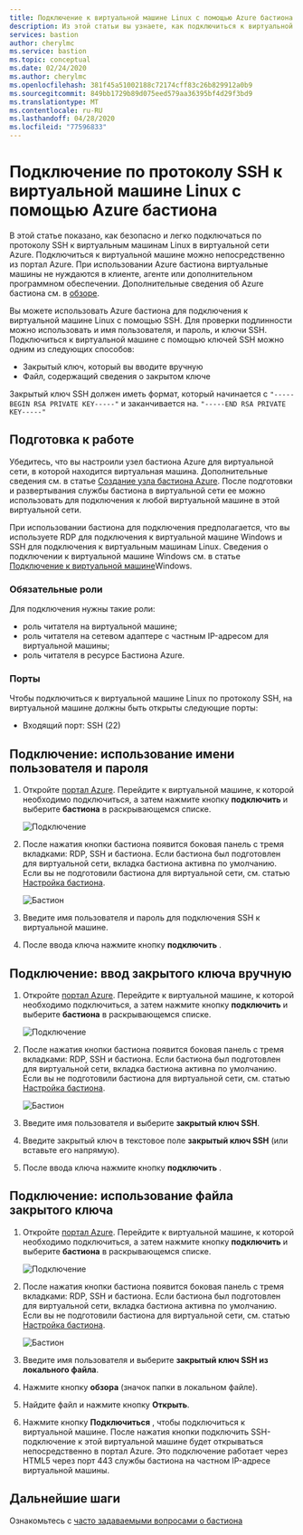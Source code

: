 ```yaml
---
title: Подключение к виртуальной машине Linux с помощью Azure бастиона
description: Из этой статьи вы узнаете, как подключиться к виртуальной машине Linux с помощью Azure бастиона.
services: bastion
author: cherylmc
ms.service: bastion
ms.topic: conceptual
ms.date: 02/24/2020
ms.author: cherylmc
ms.openlocfilehash: 381f45a51002188c72174cff83c26b829912a0b9
ms.sourcegitcommit: 849bb1729b89d075eed579aa36395bf4d29f3bd9
ms.translationtype: MT
ms.contentlocale: ru-RU
ms.lasthandoff: 04/28/2020
ms.locfileid: "77596833"
---
```

# <a name="connect-using-ssh-to-a-linux-virtual-machine-using-azure-bastion"></a>Подключение по протоколу SSH к виртуальной машине Linux с помощью Azure бастиона

В этой статье показано, как безопасно и легко подключаться по протоколу SSH к виртуальным машинам Linux в виртуальной сети Azure. Подключиться к виртуальной машине можно непосредственно из портал Azure. При использовании Azure бастиона виртуальные машины не нуждаются в клиенте, агенте или дополнительном программном обеспечении. Дополнительные сведения об Azure бастиона см. в [обзоре](bastion-overview.md).

Вы можете использовать Azure бастиона для подключения к виртуальной машине Linux с помощью SSH. Для проверки подлинности можно использовать и имя пользователя, и пароль, и ключи SSH. Подключиться к виртуальной машине с помощью ключей SSH можно одним из следующих способов:

* Закрытый ключ, который вы вводите вручную
* Файл, содержащий сведения о закрытом ключе

Закрытый ключ SSH должен иметь формат, который начинается с `"-----BEGIN RSA PRIVATE KEY-----"` и заканчивается на. `"-----END RSA PRIVATE KEY-----"`

## <a name="before-you-begin"></a>Подготовка к работе

Убедитесь, что вы настроили узел бастиона Azure для виртуальной сети, в которой находится виртуальная машина. Дополнительные сведения см. в статье [Создание узла бастиона Azure](bastion-create-host-portal.md). После подготовки и развертывания службы бастиона в виртуальной сети ее можно использовать для подключения к любой виртуальной машине в этой виртуальной сети. 

При использовании бастиона для подключения предполагается, что вы используете RDP для подключения к виртуальной машине Windows и SSH для подключения к виртуальным машинам Linux. Сведения о подключении к виртуальной машине Windows см. в статье [Подключение к виртуальной машине](bastion-connect-vm-rdp.md)Windows.

### <a name="required-roles"></a>Обязательные роли

Для подключения нужны такие роли:

* роль читателя на виртуальной машине;
* роль читателя на сетевом адаптере с частным IP-адресом для виртуальной машины;
* роль читателя в ресурсе Бастиона Azure.

### <a name="ports"></a>Порты

Чтобы подключиться к виртуальной машине Linux по протоколу SSH, на виртуальной машине должны быть открыты следующие порты:

* Входящий порт: SSH (22)

## <a name="connect-using-username-and-password"></a><a name="username"></a>Подключение: использование имени пользователя и пароля

1. Откройте [портал Azure](https://portal.azure.com). Перейдите к виртуальной машине, к которой необходимо подключиться, а затем нажмите кнопку **подключить** и выберите **бастиона** в раскрывающемся списке.

   ![Подключение](./media/bastion-connect-vm-ssh/connect.png)
1. После нажатия кнопки бастиона появится боковая панель с тремя вкладками: RDP, SSH и бастиона. Если бастиона был подготовлен для виртуальной сети, вкладка бастиона активна по умолчанию. Если вы не подготовили бастиона для виртуальной сети, см. статью [Настройка бастиона](bastion-create-host-portal.md).

   ![Бастион](./media/bastion-connect-vm-ssh/bastion.png)
1. Введите имя пользователя и пароль для подключения SSH к виртуальной машине.
1. После ввода ключа нажмите кнопку **подключить** .

## <a name="connect-manually-enter-a-private-key"></a><a name="privatekey"></a>Подключение: ввод закрытого ключа вручную

1. Откройте [портал Azure](https://portal.azure.com). Перейдите к виртуальной машине, к которой необходимо подключиться, а затем нажмите кнопку **подключить** и выберите **бастиона** в раскрывающемся списке.

   ![Подключение](./media/bastion-connect-vm-ssh/connect.png)
1. После нажатия кнопки бастиона появится боковая панель с тремя вкладками: RDP, SSH и бастиона. Если бастиона был подготовлен для виртуальной сети, вкладка бастиона активна по умолчанию. Если вы не подготовили бастиона для виртуальной сети, см. статью [Настройка бастиона](bastion-create-host-portal.md).

   ![Бастион](./media/bastion-connect-vm-ssh/bastion.png)
1. Введите имя пользователя и выберите **закрытый ключ SSH**.
1. Введите закрытый ключ в текстовое поле **закрытый ключ SSH** (или вставьте его напрямую).
1. После ввода ключа нажмите кнопку **подключить** .

## <a name="connect-using-a-private-key-file"></a><a name="ssh"></a>Подключение: использование файла закрытого ключа

1. Откройте [портал Azure](https://portal.azure.com). Перейдите к виртуальной машине, к которой необходимо подключиться, а затем нажмите кнопку **подключить** и выберите **бастиона** в раскрывающемся списке.

   ![Подключение](./media/bastion-connect-vm-ssh/connect.png)
1. После нажатия кнопки бастиона появится боковая панель с тремя вкладками: RDP, SSH и бастиона. Если бастиона был подготовлен для виртуальной сети, вкладка бастиона активна по умолчанию. Если вы не подготовили бастиона для виртуальной сети, см. статью [Настройка бастиона](bastion-create-host-portal.md).

   ![Бастион](./media/bastion-connect-vm-ssh/bastion.png)
1. Введите имя пользователя и выберите **закрытый ключ SSH из локального файла**.
1. Нажмите кнопку **обзора** (значок папки в локальном файле).
1. Найдите файл и нажмите кнопку **Открыть**.
1. Нажмите кнопку **Подключиться** , чтобы подключиться к виртуальной машине. После нажатия кнопки подключить SSH-подключение к этой виртуальной машине будет открываться непосредственно в портал Azure. Это подключение работает через HTML5 через порт 443 службы бастиона на частном IP-адресе виртуальной машины.

## <a name="next-steps"></a>Дальнейшие шаги

Ознакомьтесь с [часто задаваемыми вопросами о бастиона](bastion-faq.md)

